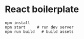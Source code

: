 # React boilerplate

```
npm install
npm start     # run dev server
npm run build   # build assets
```

